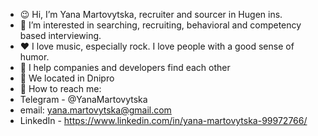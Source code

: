 - 😉 Hi, I’m Yana Martovytska, recruiter and sourcer in Hugen ins. 
- 👀 I’m interested in searching, recruiting, behavioral and competency based interviewing.
- ❤ I love music, especially rock. I love people with a good sense of humor. 
- 🧐 I help companies and developers find each other
- 📍 We located in Dnipro
- 📝 How to reach me: 
- Telegram - @YanaMartovytska
- email: yana.martovytska@gmail.com 
- LinkedIn - https://www.linkedin.com/in/yana-martovytska-99972766/
